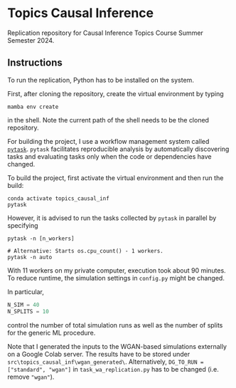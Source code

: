 # Topics Causal Inference

Replication repository for Causal Inference Topics Course Summer Semester 2024.

## Instructions

To run the replication, Python has to be installed on the system.

First, after cloning the repository, create the virtual environment by typing

```shell
mamba env create
```

in the shell. Note the current path of the shell needs to be the cloned repository.

For building the project, I use a workflow management system called
[`pytask`](https://pytask-dev.readthedocs.io/en/stable/). `pytask` facilitates
reproducible analysis by automatically discovering tasks and evaluating tasks only when
the code or dependencies have changed.

To build the project, first activate the virtual environment and then run the build:

```shell
conda activate topics_causal_inf
pytask
```

However, it is advised to run the tasks collected by `pytask` in parallel by specifying

```shell
pytask -n [n_workers]

# Alternative: Starts os.cpu_count() - 1 workers.
pytask -n auto
```

With 11 workers on my private computer, execution took about 90 minutes. To reduce
runtime, the simulation settings in `config.py` might be changed.

In particular,

```python
N_SIM = 40
N_SPLITS = 10
```

control the number of total simulation runs as well as the number of splits for the
generic ML procedure.

Note that I generated the inputs to the WGAN-based simulations externally on a Google
Colab server. The results have to be stored under
`src\topics_causal_inf\wgan_generated\`. Alternatively,
`DG_TO_RUN = ["standard", "wgan"]` in `task_wa_replication.py` has to be changed (i.e.
remove `"wgan"`).
